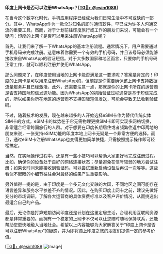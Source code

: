 **印度上网卡是否可以注册WhatsApp？[[TG💪+ @esim1088](https://t.me/s/esim1088)]**

在当今这个数字化时代，手机应用程序已经成为我们日常生活中不可或缺的一部分。其中，WhatsApp作为一款全球知名的即时通讯软件，早已成为许多人沟通交流的重要工具。然而，对于计划前往印度旅行或工作的朋友们来说，可能会有一个疑问：印度的上网卡是否可以用来注册WhatsApp呢？

首先，让我们来了解一下WhatsApp的基本注册流程。通常情况下，用户需要通过手机号码来完成注册。这意味着你需要一个有效的手机号码，并且该号码必须能够接收来自WhatsApp的验证短信。对于大多数国家和地区而言，只要你的手机号码正常工作，就可以顺利注册并使用WhatsApp。

那么问题来了，在印度使用当地的上网卡能否满足这一要求呢？答案是肯定的！印度的上网卡是可以用来注册WhatsApp的，但前提是你需要确保该上网卡支持数据流量服务并且已经激活。此外，还需要注意一点，那就是你的上网卡所在的运营商是否支持国际短信发送功能。因为WhatsApp的初始验证过程通常是基于短信完成的，所以如果你所在地区的运营商不支持国际短信发送，可能会导致无法收到验证码。

不过，随着技术的发展，现在越来越多的人开始选择eSIM卡作为替代传统实体SIM卡的方式。eSIM卡的优势在于它无需物理更换SIM卡即可实现多网络切换，非常适合经常跨国旅行的人群。对于想要在印度长期居住或者频繁往返中印两地的朋友来说，一张支持eSIM功能的印度本地上网卡无疑是一个非常方便的选择。而且，通过eSIM卡注册WhatsApp也变得更加简单快捷，只需按照提示操作即可轻松搞定。

当然，在实际操作过程中，还是有一些小技巧可以帮助大家更好地完成注册过程。比如，确保你的设备处于良好的网络连接状态；尽量避免在信号较弱的地方尝试注册；如果长时间未能接收到验证码，可以尝试重新启动设备后再试一次等等。这些看似不起眼的小细节往往会对最终的结果产生重要影响。

另外值得一提的是，由于印度是一个多元文化交融的大国，不同地区之间可能存在语言差异和服务水平参差不齐的情况。因此，在购买印度上网卡之前，建议先做好充分的市场调研，了解各大运营商的具体资费标准以及客户评价情况，从而挑选出最适合自己的产品。

最后，无论你是打算短期访问印度还是计划在这里定居生活，合理利用互联网资源都是非常重要的。而拥有一个稳定的上网卡不仅可以让您随时随地保持联系，还能帮助您更快地融入当地社会。希望以上内容能够为大家解答关于“印度上网卡是否可以注册WhatsApp”的疑惑，并为即将踏上印度之旅的朋友们提供一定的参考价值。

[[TG💪+ @esim1088](https://t.me/s/esim1088) ![Image](https://i.postimg.cc/4NQfJmqS/Snipaste-2025-05-13-00-14-12.png)]